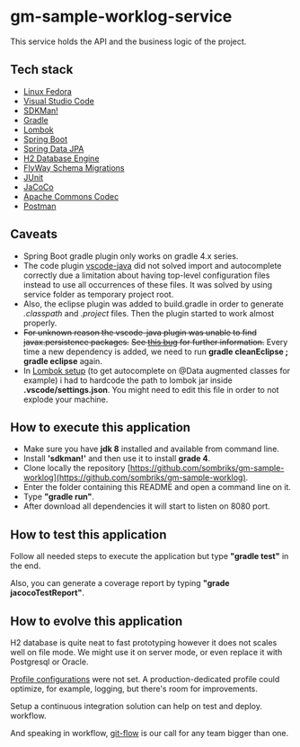 # gm-sample-worklog-service

This service holds the API and the business logic of the project. 

## Tech stack

- [Linux Fedora](https://getfedora.org/pt_BR/workstation/)
- [Visual Studio Code](https://code.visualstudio.com/)
- [SDKMan!](http://sdkman.io/)
- [Gradle](https://gradle.org/)
- [Lombok](https://projectlombok.org/)
- [Spring Boot](https://projects.spring.io/spring-boot/)
- [Spring Data JPA](https://projects.spring.io/spring-data-jpa/)
- [H2 Database Engine](http://www.h2database.com/html/download.html)
- [FlyWay Schema Migrations](https://flywaydb.org/)
- [JUnit](http://junit.org/junit4/)
- [JaCoCo](http://www.jacoco.org/jacoco/)
- [Apache Commons Codec](https://commons.apache.org/proper/commons-codec/)
- [Postman](https://www.getpostman.com/)

## Caveats

- Spring Boot gradle plugin only works on gradle 4.x series.
- The code plugin [vscode-java](https://github.com/redhat-developer/vscode-java) did not solved import and 
autocomplete correctly due a limitation about having top-level configuration files instead to use all occurrences of 
these files. It was solved by using service folder as temporary project root.
- Also, the eclipse plugin was added to build.gradle in order to generate *.classpath* and *.project* files. Then the 
plugin started to work almost properly.
- ~~For unknown reason the vscode-java plugin was unable to find javax.persistence packages.~~ 
~~See [this bug](https://github.com/redhat-developer/vscode-java/issues/397) for further information.~~
Every time a new dependency is added, we need to run **gradle cleanEclipse ; gradle eclipse** again.
- In [Lombok setup](https://github.com/redhat-developer/vscode-java/wiki/Lombok-support) (to get autocomplete on @Data 
augmented classes for example) i had to hardcode the path to lombok jar inside **.vscode/settings.json**. You might 
need to edit this file in order to not explode your machine. 

## How to execute this application

- Make sure you have **jdk 8** installed and available from command line.
- Install **'sdkman!'** and then use it to install **grade 4**.
- Clone locally the repository [https://github.com/sombriks/gm-sample-worklog](https://github.com/sombriks/gm-sample-worklog).
- Enter the folder containing this README and open a command line on it.
- Type **"gradle run"**.
- After download all dependencies it will start to listen on 8080 port.

## How to test this application

Follow all needed steps to execute the application but type **"gradle test"** in the end.

Also, you can generate a coverage report by typing **"grade jacocoTestReport"**.

## How to evolve this application

H2 database is quite neat to fast prototyping however it does not scales well on file mode. We might use it on server 
mode, or even replace it with Postgresql or Oracle.

[Profile configurations](https://docs.spring.io/spring-boot/docs/current/reference/html/howto-properties-and-configuration.html#howto-set-active-spring-profiles) were not set. A production-dedicated profile could optimize, for example, logging, but there's room for improvements.

Setup a continuous integration solution can help on test and deploy. workflow.

And speaking in workflow, [git-flow](http://danielkummer.github.io/git-flow-cheatsheet/) is our call for any team bigger than one.
 